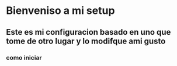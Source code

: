 # Bienveniso a mi setup


## Este es mi configuracion basado en uno que tome de otro lugar y lo modifque ami gusto 


### como iniciar
